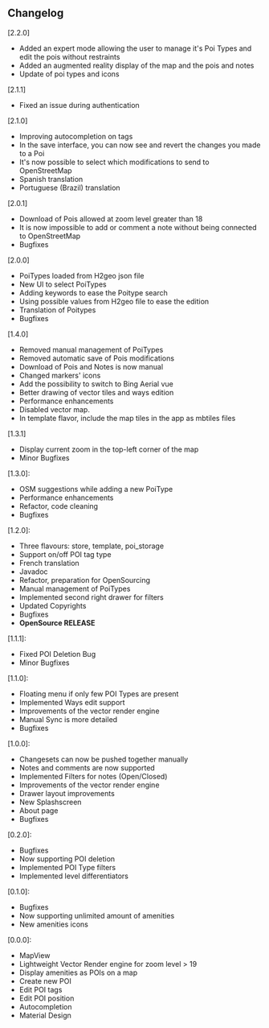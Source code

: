 ## Changelog
[2.2.0]

 - Added an expert mode allowing the user to manage it's Poi Types and edit the pois without restraints
 - Added an augmented reality display of the map and the pois and notes
 - Update of poi types and icons

[2.1.1]

 - Fixed an issue during authentication

[2.1.0]

 - Improving autocompletion on tags
 - In the save interface, you can now see and revert the changes you made to a Poi
 - It's now possible to select which modifications to send to OpenStreetMap
 - Spanish translation
 - Portuguese (Brazil) translation

[2.0.1]

 - Download of Pois allowed at zoom level greater than 18
 - It is now impossible to add or comment a note without being connected to OpenStreetMap
 - Bugfixes

[2.0.0]

 - PoiTypes loaded from H2geo json file
 - New UI to select PoiTypes
 - Adding keywords to ease the Poitype search
 - Using possible values from H2geo file to ease the edition
 - Translation of Poitypes
 - Bugfixes

[1.4.0]

 - Removed manual management of PoiTypes
 - Removed automatic save of Pois modifications
 - Download of Pois and Notes is now manual
 - Changed markers' icons
 - Add the possibility to switch to Bing Aerial vue
 - Better drawing of vector tiles and ways edition
 - Performance enhancements
 - Disabled vector map.
 - In template flavor, include the map tiles in the app as mbtiles files

[1.3.1]

 - Display current zoom in the top-left corner of the map
 - Minor Bugfixes

[1.3.0]:

 - OSM suggestions while adding a new PoiType
 - Performance enhancements
 - Refactor, code cleaning
 - Bugfixes

[1.2.0]:

 - Three flavours: store, template, poi_storage
 - Support on/off POI tag type
 - French translation
 - Javadoc
 - Refactor, preparation for OpenSourcing
 - Manual management of PoiTypes
 - Implemented second right drawer for filters
 - Updated Copyrights
 - Bugfixes
 - **OpenSource RELEASE**

[1.1.1]:

 - Fixed POI Deletion Bug
 - Minor Bugfixes

[1.1.0]:

 - Floating menu if only few POI Types are present
 - Implemented Ways edit support
 - Improvements of the vector render engine
 - Manual Sync is more detailed
 - Bugfixes

[1.0.0]:

 - Changesets can now be pushed together manually
 - Notes and comments are now supported
 - Implemented Filters for notes (Open/Closed)
 - Improvements of the vector render engine
 - Drawer layout improvements
 - New Splashscreen
 - About page
 - Bugfixes

[0.2.0]:

 - Bugfixes
 - Now supporting POI deletion
 - Implemented POI Type filters
 - Implemented level differentiators

[0.1.0]:

 - Bugfixes
 - Now supporting unlimited amount of amenities
 - New amenities icons

[0.0.0]:

 - MapView
 - Lightweight Vector Render engine for zoom level > 19
 - Display amenities as POIs on a map
 - Create new POI
 - Edit POI tags
 - Edit POI position
 - Autocompletion
 - Material Design
